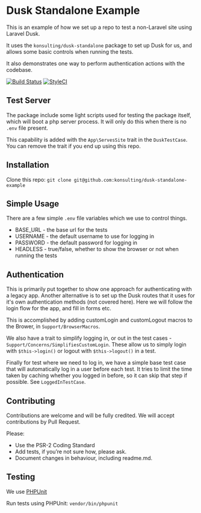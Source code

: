# Dusk Standalone Example

This is an example of how we set up a repo to test a non-Laravel site using Laravel Dusk.

It uses the `konsulting/dusk-standalone` package to set up Dusk for us, and allows some basic controls when running the tests.

It also demonstrates one way to perform authentication actions with the codebase.

[![Build Status](https://travis-ci.org/konsulting/dusk-standalone-example.svg?branch=master)](https://travis-ci.org/konsulting/dusk-standalone-example)
[![StyleCI](https://styleci.io/repos/120371047/shield?branch=master)](https://styleci.io/repos/120371047)

## Test Server

The package include some light scripts used for testing the package itself, which will boot a php server process.  It will only do this when there is no `.env` file present.

This capability is added with the `App\ServesSite` trait in the `DuskTestCase`. You can remove the trait if you end up using this repo.

## Installation

Clone this repo: `git clone git@github.com:konsulting/dusk-standalone-example`

## Simple Usage

There are a few simple `.env` file variables which we use to control things.

 - BASE_URL - the base url for the tests
 - USERNAME - the default username to use for logging in
 - PASSWORD - the default password for logging in
 - HEADLESS - true/false, whether to show the browser or not when running the tests
 
 ## Authentication
 
 This is primarily put together to show one approach for authenticating with a legacy app. Another alternative is to set up the Dusk routes that it uses for it's own authentication methods (not covered here). 
 Here we will follow the login flow for the app, and fill in forms etc. 
 
 This is accomplished by adding customLogin and customLogout macros to the Brower, in `Support/BrowserMacros`.
 
 We also have a trait to simplify logging in, or out in the test cases - `Support/Concerns/SimplifiesCustomLogin`. 
 These allow us to simply login with `$this->login()` or logout with `$this->logout()` in a test.
 
 Finally for test where we need to log in, we have a simple base test case that will automatically log in a user before each test. 
 It tries to limit the time taken by caching whether you logged in before, so it can skip that step if possible. See `LoggedInTestCase`.
 
 ## Contributing
 
 Contributions are welcome and will be fully credited. We will accept contributions by Pull Request.
 
 Please:
 
 * Use the PSR-2 Coding Standard
 * Add tests, if you’re not sure how, please ask.
 * Document changes in behaviour, including readme.md.
 
 ## Testing
 We use [PHPUnit](https://phpunit.de)
 
 Run tests using PHPUnit: `vendor/bin/phpunit`

